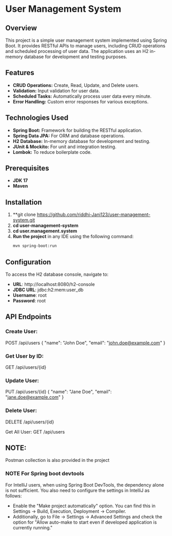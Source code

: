 # User Management System

## Overview
This project is a simple user management system implemented using Spring Boot.
It provides RESTful APIs to manage users, including CRUD operations and scheduled processing of user data.
The application uses an H2 in-memory database for development and testing purposes.

## Features
- **CRUD Operations:** Create, Read, Update, and Delete users.
- **Validation:** Input validation for user data.
- **Scheduled Tasks:** Automatically process user data every minute.
- **Error Handling:** Custom error responses for various exceptions.

## Technologies Used
- **Spring Boot:** Framework for building the RESTful application.
- **Spring Data JPA:** For ORM and database operations.
- **H2 Database:** In-memory database for development and testing.
- **JUnit & Mockito:** For unit and integration testing.
- **Lombok:** To reduce boilerplate code.

## Prerequisites
- **JDK 17**
- **Maven**

## Installation
1. **git clone https://github.com/riddhi-Jani123/user-management-system.git
2. **cd user-management-system**
3. **cd user.management.system**
3. **Run the project** in any IDE using the following command:
   ```bash
   mvn spring-boot:run

## Configuration
To access the H2 database console, navigate to:
- **URL**: http://localhost:8080/h2-console
- **JDBC URL**: jdbc:h2:mem:user_db
- **Username**: root
- **Password**: root

## API Endpoints
### Create User:

POST /api/users
{
"name": "John Doe",
"email": "john.doe@example.com"
}

### Get User by ID:
GET /api/users/{id}

### Update User:
PUT /api/users/{id}
{
"name": "Jane Doe",
"email": "jane.doe@example.com"
}

### Delete User:
DELETE /api/users/{id}

Get All User:
GET /api/users

## NOTE:
Postman collection is also provided in the project

### NOTE For Spring boot devtools
For IntelliJ users, when using Spring Boot DevTools, the dependency alone is not sufficient.
You also need to configure the settings in IntelliJ as follows:

- Enable the "Make project automatically" option. You can find this in Settings -> Build, Execution, Deployment -> Compiler.
- Additionally, go to File -> Settings -> Advanced Settings and check the option for "Allow auto-make to start even if developed application is currently running."